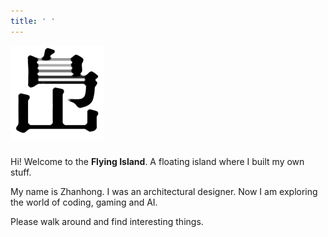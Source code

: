 ```yaml
---
title: ' '
---
```


<img src="img/logo.png" style="margin-bottom: 10px; width: 150px;">

Hi! Welcome to the **Flying Island**. A floating island where I built my own stuff.

My name is Zhanhong. I was an architectural designer. Now I am exploring the world of coding, gaming and AI.

Please walk around and find interesting things.

